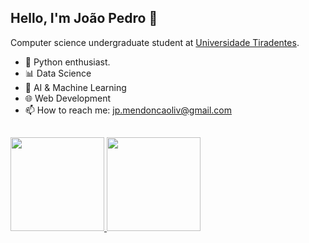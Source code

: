 ## Hello, I'm João Pedro 👋

Computer science undergraduate student at <a href="https://www.unit.br">Universidade Tiradentes</a>. 
- :snake: Python enthusiast.
- 📊 Data Science
- 🤖 AI & Machine Learning
- 🌐 Web Development
- 📫 How to reach me: jp.mendoncaoliv@gmail.com
##
<div float="left">
  <a href="https://github.com/joaopedromendonca">
  <img height="150em" src="https://github-readme-stats.vercel.app/api?username=joaopedromendonca&show_icons=true&theme=tokyonight&include_all_commits=true&count_private=true"/>
  <img height="150em" src="https://github-readme-stats.vercel.app/api/top-langs/?username=joaopedromendonca&layout=compact&langs_count=7&theme=tokyonight"/>
</div>

##
  
